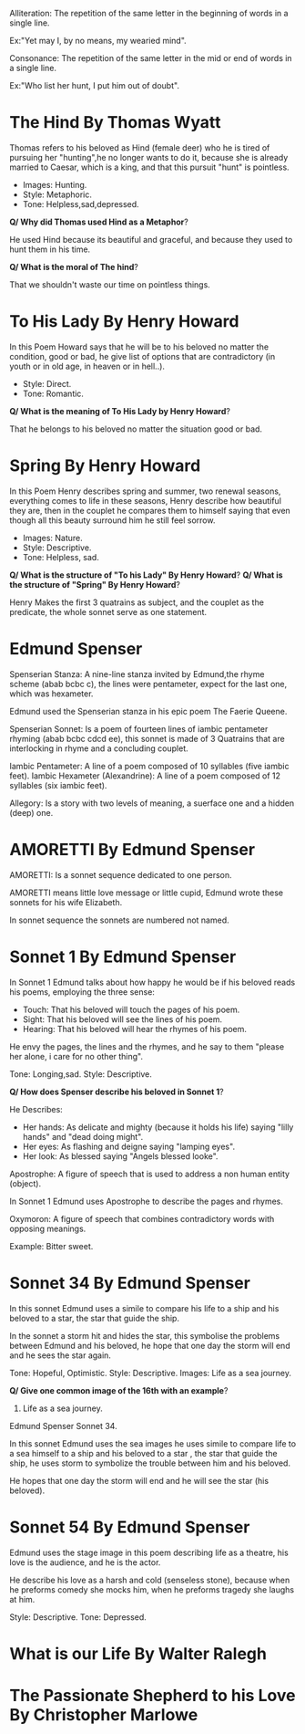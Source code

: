 Alliteration: The repetition of the same letter in the beginning 
of words in a single line.

Ex:"Yet may I, by no means, my wearied mind".

Consonance: The repetition of the same letter in the mid or end of words
in a single line.

Ex:"Who list her hunt, I put him out of doubt".

# The Hind By Thomas Wyatt 

Thomas refers to his beloved as Hind (female deer) who he is
tired of pursuing her "hunting",he no longer wants to do it,
because she is already married to Caesar, which is a king, and that
this pursuit "hunt" is pointless.

* Images: Hunting.
* Style: Metaphoric.
* Tone: Helpless,sad,depressed.

**Q/ Why did Thomas used Hind as a Metaphor**\?

He used Hind because its beautiful and graceful,
and because they used to hunt them in his time.

**Q/ What is the moral of The hind**\?

That we shouldn't waste our time on pointless things.

# To His Lady By Henry Howard

In this Poem Howard says that he will be to his beloved
no matter the condition, good or bad, he give list of options
that are contradictory (in youth or in old age, in heaven or in hell..).

* Style: Direct.
* Tone: Romantic.

**Q/ What is the meaning of To His Lady by Henry Howard**\?

That he belongs to his beloved no matter the situation good or bad.

# Spring By Henry Howard

In this Poem Henry describes spring and summer, two renewal 
seasons, everything comes to life in these seasons, Henry describe
how beautiful they are, then in the couplet he compares them to himself
saying that even though all this beauty surround him he still feel sorrow.

* Images: Nature.
* Style: Descriptive.
* Tone: Helpless, sad.

**Q/ What is the structure of "To his Lady" By Henry Howard**\?
**Q/ What is the structure of "Spring" By Henry Howard**\?

Henry Makes the first 3 quatrains as subject,
and the couplet as the predicate, the whole sonnet serve as 
one statement.

# Edmund Spenser

Spenserian Stanza: A nine-line stanza invited by Edmund,the
rhyme scheme (abab bcbc c), the lines were pentameter,
expect for the last one, which was hexameter.

Edmund used the Spenserian stanza in his epic poem The Faerie 
Queene.

Spenserian Sonnet: Is a poem of fourteen lines of iambic pentameter
rhyming (abab bcbc cdcd ee), this sonnet is made of 3 Quatrains that
are interlocking in rhyme and a concluding couplet.

Iambic Pentameter: A line of a poem composed of 10 syllables (five iambic feet).
Iambic Hexameter (Alexandrine): A line of a poem composed of 12 syllables (six iambic feet).

Allegory: Is a story with two levels of meaning, a suerface one and a hidden (deep) one.

# AMORETTI By Edmund Spenser

AMORETTI: Is a sonnet sequence dedicated to one person.

AMORETTI means little love message or little cupid,
Edmund wrote these sonnets for his wife Elizabeth.

In sonnet sequence the sonnets are numbered not named.

# Sonnet 1 By Edmund Spenser 

In Sonnet 1 Edmund talks about how happy he would be if
his beloved reads his poems, employing the three sense:

+ Touch: That his beloved will touch the pages of his poem.
+ Sight: That his beloved will see the lines of his poem.
+ Hearing: That his beloved will hear the rhymes of his poem.

He envy the pages, the lines and the rhymes, and he say to them
"please her alone, i care for no other thing".

Tone: Longing,sad.
Style: Descriptive.

**Q/ How does Spenser describe his beloved in Sonnet 1**\?

He Describes:

* Her hands: As delicate and mighty (because it holds his life)
saying "lilly hands" and "dead doing might".
* Her eyes: As flashing and deigne saying "lamping eyes".
* Her look: As blessed saying "Angels blessed looke".

Apostrophe: A figure of speech that is used to address
a non human entity (object).

In Sonnet 1 Edmund uses Apostrophe to describe the pages 
and rhymes.

Oxymoron: A figure of speech that combines contradictory words with opposing meanings.

Example: Bitter sweet.

# Sonnet 34 By Edmund Spenser 

In this sonnet Edmund uses a simile to compare his life
to a ship and his beloved to a star, the star
that guide the ship.

In the sonnet a storm hit and hides the star, this symbolise
the problems between Edmund and his beloved, he hope that 
one day the storm will end and he sees the star again.

Tone: Hopeful, Optimistic.
Style: Descriptive.
Images: Life as a sea journey.

**Q/ Give one common image of the 16th with an example**\?

1. Life as a sea journey\.

Edmund Spenser Sonnet 34\.

In this sonnet Edmund uses the sea images he uses simile to compare life 
to a sea himself to a ship and his beloved to a star , the star
that guide the ship, he uses storm to symbolize the trouble
between him and his beloved.

He hopes that one day the storm will end and he will see 
the star (his beloved).

# Sonnet 54 By Edmund Spenser

Edmund uses the stage image in this poem describing life 
as a theatre, his love is the audience, and he is the actor.

He describe his love as a harsh and cold (senseless stone), because
when he preforms comedy she mocks him, when he preforms tragedy
she laughs at him.

Style: Descriptive.
Tone: Depressed.

# What is our Life By Walter Ralegh


# The Passionate Shepherd to his Love By Christopher Marlowe

